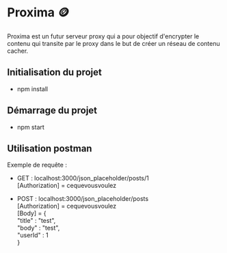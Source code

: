 # Proxima 🪙  

Proxima est un futur serveur proxy qui a pour objectif d'encrypter le contenu qui transite 
par le proxy dans le but de créer un réseau de contenu cacher.

## Initialisation du projet

- npm install


## Démarrage du projet 

- npm start

## Utilisation postman 

Exemple de requête :  
  
- GET : localhost:3000/json_placeholder/posts/1   
[Authorization] = cequevousvoulez  
  
- POST : localhost:3000/json_placeholder/posts  
[Authorization] = cequevousvoulez  
[Body] = {  
    "title" : "test",  
    "body" : "test",  
    "userId" : 1   
}  